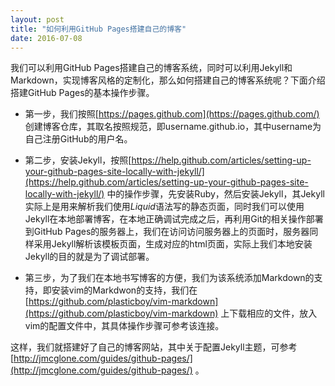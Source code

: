 ```yaml
---
layout: post
title: "如何利用GitHub Pages搭建自己的博客"
date: 2016-07-08
---
```


我们可以利用GitHub Pages搭建自己的博客系统，同时可以利用Jekyll和Markdown，实现博客风格的定制化，那么如何搭建自己的博客系统呢？下面介绍搭建GitHub Pages的基本操作步骤。

- 第一步，我们按照[https://pages.github.com](https://pages.github.com/) 
创建博客仓库，其取名按照规范，即username.github.io，其中username为自己注册GitHub的用户名。

- 第二步，安装Jekyll，按照[https://help.github.com/articles/setting-up-your-github-pages-site-locally-with-jekyll/](https://help.github.com/articles/setting-up-your-github-pages-site-locally-with-jekyll/)
中的操作步骤，先安装Ruby，然后安装Jekyll，其Jekyll实际上是用来解析我们使用*Liquid*语法写的静态页面，同时我们可以使用Jekyll在本地部署博客，在本地正确调试完成之后，再利用Git的相关操作部署到GitHub Pages的服务器上，我们在访问访问服务器上的页面时，服务器同样采用Jekyll解析该模板页面，生成对应的html页面，实际上我们本地安装Jekyll的目的就是为了调试部署。

- 第三步，为了我们在本地书写博客的方便，我们为该系统添加Markdown的支持，即安装vim的Markdwon的支持，我们在[https://github.com/plasticboy/vim-markdown](https://github.com/plasticboy/vim-markdown) 
上下载相应的文件，放入vim的配置文件中，其具体操作步骤可参考该连接。

这样，我们就搭建好了自己的博客网站，其中关于配置Jekyll主题，可参考[http://jmcglone.com/guides/github-pages/](http://jmcglone.com/guides/github-pages/)
。 
